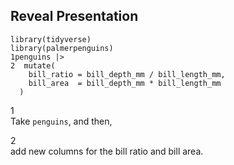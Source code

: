## Reveal Presentation

    library(tidyverse)
    library(palmerpenguins)
    1penguins |>
    2  mutate(
        bill_ratio = bill_depth_mm / bill_length_mm,
        bill_area  = bill_depth_mm * bill_length_mm
      )

1  
<span code-cell="annotated-cell-1" code-lines="3"
code-annotation="1">Take `penguins`, and then,</span>

2  
<span code-cell="annotated-cell-1" code-lines="4,5,6,7"
code-annotation="2">add new columns for the bill ratio and bill
area.</span>

